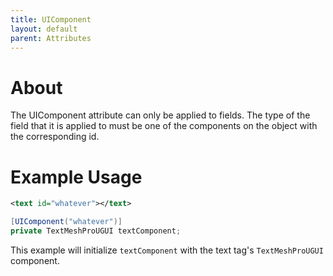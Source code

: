 ```yaml
---
title: UIComponent
layout: default
parent: Attributes
---
```

# About
The UIComponent attribute can only be applied to fields. The type of the field that it is applied to must be one of the components on the object with the corresponding id.

# Example Usage
```xml
<text id="whatever"></text>
```
```csharp
[UIComponent("whatever")]
private TextMeshProUGUI textComponent;
```
This example will initialize `textComponent` with the text tag's `TextMeshProUGUI` component.